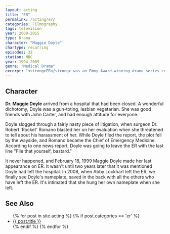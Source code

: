 ```yaml
---
layout: acting
title: "ER"
permalink: /acting/er/
categories: Filmography
tags: television
year: 2000-2015
type: Drama
character: "Maggie Doyle"
chartype: recurring
episodes: 32
station: NBC
year: 1994-2009
genre: "Medical Drama"
excerpt: "<strong>ER</strong> was an Emmy Award-winning drama series centering on the medical personnel in the emergency room of a Chicago hospital."
---
```


## Character

**Dr. Maggie Doyle** arrived from a hospital that had been closed. A wonderful dichotomy, Doyle was a gun-toting, lesbian vegetarian. She was good friends with John Carter, and had enough attitude for everyone.

Doyle slogged through a fairly nasty piece of litigation, when surgeon Dr. Robert 'Rocket' Romano blasted her on her evaluation when she threatened to tell about his harassment of her. While Doyle filed the report, the plot fell by the wayside, and Romano became the Chief of Emergency Medicine. According to one news report, Doyle was going to leave the ER with the last line "File that yourself, bastard."

It never happened, and February 18, 1999 Maggie Doyle made her last appearance on ER. It wasn't until two years later that it was mentioned Doyle had left the hospital. In 2008, when Abby Lockhart left the ER, we finally see Doyle's nameplate, saved in the back with all the others who have left the ER. It's intimated that she hung her own nameplate when she left.

## See Also

<ul>
	{% for post in site.acting %}
		{% if post.categories == 'er' %}
			<li><a href="{{ site.baseurl }}{{ post.url }}">{{ post.title }}</a></li>
		{% endif %}
	{% endfor %}
</ul>